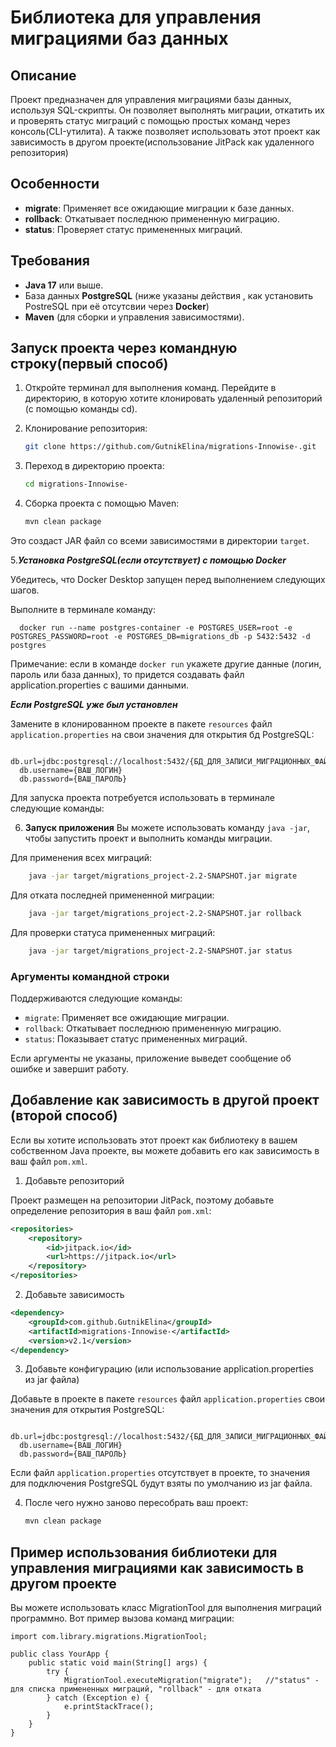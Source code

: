 # Библиотека для управления миграциями баз данных

## Описание
Проект предназначен для управления миграциями базы данных, используя SQL-скрипты. Он позволяет выполнять миграции, откатить их и проверять статус 
миграций с помощью простых команд через консоль(CLI-утилита). А также позволяет использовать этот проект как зависимость в другом проекте(использование JitPack как удаленного репозитория)

## Особенности

- **migrate**: Применяет все ожидающие миграции к базе данных.
- **rollback**: Откатывает последнюю примененную миграцию.
- **status**: Проверяет статус примененных миграций.

## Требования

- **Java 17** или выше.
- База данных **PostgreSQL** (ниже указаны действия , как установить PostreSQL при её отсутсвии через **Docker**)
- **Maven** (для сборки и управления зависимостями).

## Запуск проекта через командную строку(первый способ)

1. Откройте терминал для выполнения команд. Перейдите в директорию, в которую хотите клонировать удаленный репозиторий (с помощью команды cd).

2. Клонирование репозитория:
   ```bash
   git clone https://github.com/GutnikElina/migrations-Innowise-.git

3. Переход в директорию проекта:
   ```bash
   cd migrations-Innowise-

4. Сборка проекта с помощью Maven:
   ```bash
   mvn clean package
Это создаст JAR файл со всеми зависимостями в директории `target`.

5.***Установка PostgreSQL(если отсутствует) с помощью Docker***

Убедитесь, что Docker Desktop запущен перед выполнением следующих шагов.

Выполните в терминале команду:
```
  docker run --name postgres-container -e POSTGRES_USER=root -e POSTGRES_PASSWORD=root -e POSTGRES_DB=migrations_db -p 5432:5432 -d postgres
```
Примечание: если в команде ```docker run``` укажете другие данные (логин, пароль или база данных), то придется создавать файл application.properties с вашими данными.


***Если PostgreSQL уже был установлен***

Замените в клонированном проекте в пакете ```resources``` файл ```application.properties``` на свои значения для открытия бд PostgreSQL:
```
  db.url=jdbc:postgresql://localhost:5432/{БД_ДЛЯ_ЗАПИСИ_МИГРАЦИОННЫХ_ФАЙЛОВ}
  db.username={ВАШ_ЛОГИН}
  db.password={ВАШ_ПАРОЛЬ}
```
Для запуска проекта потребуется использовать в терминале следующие команды:

6. **Запуск приложения**
    Вы можете использовать команду `java -jar`, чтобы запустить проект и выполнить команды миграции.

Для применения всех миграций:

```bash
    java -jar target/migrations_project-2.2-SNAPSHOT.jar migrate
 ```

Для отката последней примененной миграции:

```bash
    java -jar target/migrations_project-2.2-SNAPSHOT.jar rollback
```

Для проверки статуса примененных миграций:

```bash
    java -jar target/migrations_project-2.2-SNAPSHOT.jar status
```
### Аргументы командной строки

Поддерживаются следующие команды:

- `migrate`: Применяет все ожидающие миграции.
- `rollback`: Откатывает последнюю примененную миграцию.
- `status`: Показывает статус примененных миграций.

Если аргументы не указаны, приложение выведет сообщение об ошибке и завершит работу.

## Добавление как зависимость в другой проект (второй способ)
Если вы хотите использовать этот проект как библиотеку в вашем собственном Java проекте, вы можете добавить его как зависимость в ваш файл `pom.xml`.

1. Добавьте репозиторий

Проект размещен на репозитории JitPack, поэтому добавьте определение репозитория в ваш файл `pom.xml`:

```xml
<repositories>
    <repository>
        <id>jitpack.io</id>
        <url>https://jitpack.io</url>
    </repository>
</repositories>
```

2. Добавьте зависимость
   
```xml
<dependency>
    <groupId>com.github.GutnikElina</groupId>
    <artifactId>migrations-Innowise-</artifactId>
    <version>v2.1</version>
</dependency>
```

3. Добавьте конфигурацию (или использование application.properties из jar файла)

Добавьте в проекте в пакете ```resources``` файл ```application.properties``` свои значения для открытия PostgreSQL:
```
  db.url=jdbc:postgresql://localhost:5432/{БД_ДЛЯ_ЗАПИСИ_МИГРАЦИОННЫХ_ФАЙЛОВ}
  db.username={ВАШ_ЛОГИН}
  db.password={ВАШ_ПАРОЛЬ}
```
Если файл ```application.properties``` отсутствует в проекте, то значения для подключения PostgreSQL будут взяты по умолчанию из jar файла.

4. После чего нужно заново пересобрать ваш проект:
   ```bash
   mvn clean package
   ```

## Пример использования библиотеки для управления миграциями как зависимость в другом проекте

Вы можете использовать класс MigrationTool для выполнения миграций программно. Вот пример вызова команд миграции:
```
import com.library.migrations.MigrationTool;

public class YourApp {
    public static void main(String[] args) {
        try {
            MigrationTool.executeMigration("migrate");   //"status" - для списка примененных миграций, "rollback" - для отката
        } catch (Exception e) {
            e.printStackTrace();
        }
    }
}
```
